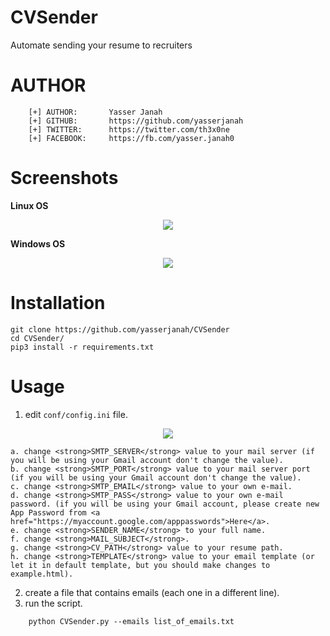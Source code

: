 # CVSender
Automate sending your resume to recruiters

# AUTHOR 
```
    [+] AUTHOR:       Yasser Janah
    [+] GITHUB:       https://github.com/yasserjanah
    [+] TWITTER:      https://twitter.com/th3x0ne
    [+] FACEBOOK:     https://fb.com/yasser.janah0
```

# Screenshots
<strong align="center">Linux OS</strong>

<p align="center">
    <img src="https://i.ibb.co/YjmnzFz/Screenshot-select-area-20210706130025.png">
</p>

<strong align="center">Windows OS</strong>

<p align="center">
    <img src="https://i.ibb.co/4tD14MR/Screenshot-select-area-20210706120917.png">
</p>

# Installation
```
git clone https://github.com/yasserjanah/CVSender
cd CVSender/
pip3 install -r requirements.txt
```

# Usage

1. edit <code>conf/config.ini</code> file.
<p align="center">
    <img src="https://i.ibb.co/nRZbszG/Screenshot-select-area-20210706125503.png">
</p>

    a. change <strong>SMTP_SERVER</strong> value to your mail server (if you will be using your Gmail account don't change the value).
    b. change <strong>SMTP_PORT</strong> value to your mail server port (if you will be using your Gmail account don't change the value).
    c. change <strong>SMTP_EMAIL</strong> value to your own e-mail.
    d. change <strong>SMTP_PASS</strong> value to your own e-mail password. (if you will be using your Gmail account, please create new App Password from <a href="https://myaccount.google.com/apppasswords">Here</a>.
    e. change <strong>SENDER_NAME</strong> to your full name.
    f. change <strong>MAIL_SUBJECT</strong>.
    g. change <strong>CV_PATH</strong> value to your resume path.
    h. change <strong>TEMPLATE</strong> value to your email template (or let it in default template, but you should make changes to example.html).

2. create a file that contains emails (each one in a different line).
3. run the script.
```
    python CVSender.py --emails list_of_emails.txt
```
